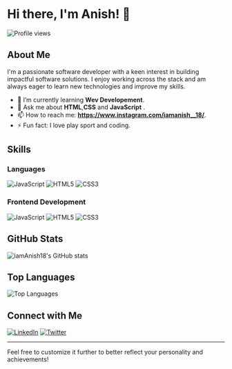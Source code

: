 # Hi there, I'm Anish! 👋

<!-- Profile views -->
![Profile views](https://gpvc.arturio.dev/iamAnish18)

## About Me

I'm a passionate software developer with a keen interest in building impactful software solutions. I enjoy working across the stack and am always eager to learn new technologies and improve my skills.

- 🌱 I’m currently learning **Wev Developement**.
- 💬 Ask me about **HTML**,**CSS** and **JavaScript** .
- 📫 How to reach me: **https://www.instagram.com/iamanish__18/**.
- ⚡ Fun fact: I love play sport and coding.

## Skills

### Languages

![JavaScript](https://img.shields.io/badge/JavaScript-F7DF1E?style=for-the-badge&logo=javascript&logoColor=black)
![HTML5](https://img.shields.io/badge/HTML5-E34F26?style=for-the-badge&logo=html5&logoColor=white)
![CSS3](https://img.shields.io/badge/CSS3-1572B6?style=for-the-badge&logo=css3&logoColor=white)

### Frontend Development

![JavaScript](ttps://img.shields.io/badge/JavaScript-F7DF1E?style=for-the-badge&logo=javascript&logoColor=black)
![HTML5](https://img.shields.io/badge/HTML5-E34F26?style=for-the-badge&logo=html5&logoColor=white)
![CSS3](https://img.shields.io/badge/CSS3-1572B6?style=for-the-badge&logo=css3&logoColor=white)

## GitHub Stats

![iamAnish18's GitHub stats](https://github-readme-stats.vercel.app/api?username=iamAnish18&show_icons=true&theme=dark)

## Top Languages

![Top Languages](https://github-readme-stats.vercel.app/api/top-langs/?username=iamAnish18&layout=compact&theme=dark)

## Connect with Me

[![LinkedIn](https://img.shields.io/badge/LinkedIn-0077B5?style=for-the-badge&logo=linkedin&logoColor=white)](https://www.linkedin.com/in/anish/)
[![Twitter](https://img.shields.io/badge/Twitter-1DA1F2?style=for-the-badge&logo=twitter&logoColor=white)](https://twitter.com/anish)

---

Feel free to customize it further to better reflect your personality and achievements!

